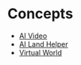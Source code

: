 # Concepts

- [AI Video](https://raw.githubusercontent.com/MetalZuna/BAEAI/main/Concepts/AI_Video.md)
- [AI Land Helper](https://raw.githubusercontent.com/MetalZuna/BAEAI/main/Concepts/Land_Helper.md)
- [Virtual World](https://raw.githubusercontent.com/MetalZuna/BAEAI/main/Concepts/Virtual_World.md)
